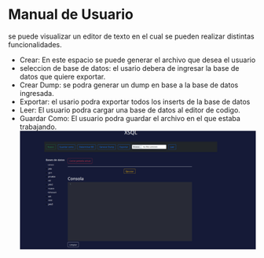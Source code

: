 # Manual de Usuario
se puede visualizar un editor de texto en el cual se pueden realizar distintas funcionalidades.
* Crear: En este espacio se puede generar el archivo que desea el usuario
* seleccion de base de datos: el usario debera de ingresar la base de datos que quiere exportar.
* Crear Dump: se podra generar un dump en base a la base de datos ingresada.
* Exportar: el usario podra exportar todos los inserts de la base de datos
* Leer: El usuario podra cargar una base de datos al editor de codigo.
* Guardar Como: El usuario podra guardar el archivo en el que estaba trabajando.
![Alt text](img/image.png)

